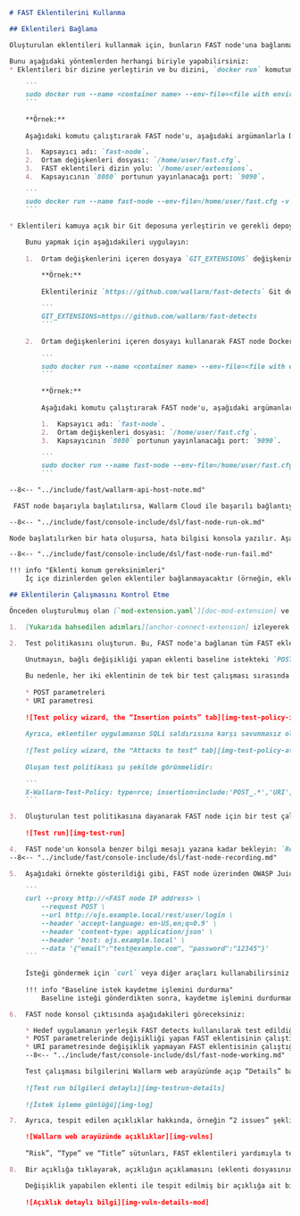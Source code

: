 ```markdown
# FAST Eklentilerini Kullanma

## Eklentileri Bağlama

Oluşturulan eklentileri kullanmak için, bunların FAST node'una bağlanması gerekmektedir.

Bunu aşağıdaki yöntemlerden herhangi biriyle yapabilirsiniz:
* Eklentileri bir dizine yerleştirin ve bu dizini, `docker run` komutunun `-v` seçeneğini kullanarak FAST node Docker kapsayıcısına monte edin.
    
    ```
    sudo docker run --name <container name> --env-file=<file with environment variables> -v <directory with extensions>:/opt/custom_extensions -p <target port>:8080 wallarm/fast
    ```
    
    **Örnek:**
    
    Aşağıdaki komutu çalıştırarak FAST node'u, aşağıdaki argümanlarla Docker kapsayıcısında başlatın:

    1.  Kapsayıcı adı: `fast-node`.
    2.  Ortam değişkenleri dosyası: `/home/user/fast.cfg`.
    3.  FAST eklentileri dizin yolu: `/home/user/extensions`.
    4.  Kapsayıcının `8080` portunun yayınlanacağı port: `9090`.

    ```
    sudo docker run --name fast-node --env-file=/home/user/fast.cfg -v /home/user/extensions:/opt/custom_extensions -p 9090:8080 wallarm/fast
    ```

* Eklentileri kamuya açık bir Git deposuna yerleştirin ve gerekli depoya işaret eden ortam değişkenini FAST node Docker kapsayıcısında tanımlayın.
    
    Bunu yapmak için aşağıdakileri uygulayın:
    
    1.  Ortam değişkenlerini içeren dosyaya `GIT_EXTENSIONS` değişkenini ekleyin.

        **Örnek:**
        
        Eklentileriniz `https://github.com/wallarm/fast-detects` Git deposunda yer alıyorsa, aşağıdaki ortam değişkenini tanımlayın:
        
        ```
        GIT_EXTENSIONS=https://github.com/wallarm/fast-detects
        ```  
    
    2.  Ortam değişkenlerini içeren dosyayı kullanarak FAST node Docker kapsayıcısını aşağıdaki gibi çalıştırın:
        
        ```
        sudo docker run --name <container name> --env-file=<file with environment variables> -p <target port>:8080 wallarm/fast
        ```
        
        **Örnek:**
        
        Aşağıdaki komutu çalıştırarak FAST node'u, aşağıdaki argümanlarla Docker kapsayıcısında başlatın:

        1.  Kapsayıcı adı: `fast-node`.
        2.  Ortam değişkenleri dosyası: `/home/user/fast.cfg`.
        3.  Kapsayıcının `8080` portunun yayınlanacağı port: `9090`.
        
        ```
        sudo docker run --name fast-node --env-file=/home/user/fast.cfg -p 9090:8080 wallarm/fast
        ```

--8<-- "../include/fast/wallarm-api-host-note.md"

 FAST node başarıyla başlatılırsa, Wallarm Cloud ile başarılı bağlantıyı ve yüklenen eklenti sayısını bildiren aşağıdaki çıktı konsola yazılır:

--8<-- "../include/fast/console-include/dsl/fast-node-run-ok.md"

Node başlatılırken bir hata oluşursa, hata bilgisi konsola yazılır. Aşağıdaki örnekte gösterildiği gibi, eklenti sözdizimi hatası mesajı görüntülenir:

--8<-- "../include/fast/console-include/dsl/fast-node-run-fail.md"

!!! info "Eklenti konum gereksinimleri"
    İç içe dizinlerden gelen eklentiler bağlanmayacaktır (örneğin, eklenti `extensions/level-2/` dizinine yerleştirilmişse). Bağlantı yöntemine bağlı olarak, eklentiler FAST node Docker kapsayıcısına monte edilen dizinin kök dizinine veya Git deposunun kök dizinine yerleştirilmelidir.

## Eklentilerin Çalışmasını Kontrol Etme

Önceden oluşturulmuş olan [`mod-extension.yaml`][doc-mod-extension] ve [`non-mod-extension.yaml`][doc-non-mod-extension] eklentilerinin çalışmasını kontrol etmek için aşağıdaki adımları uygulayın:

1.  [Yukarıda bahsedilen adımları][anchor-connect-extension] izleyerek eklentileri FAST node'a bağlayın.

2.  Test politikasını oluşturun. Bu, FAST node'a bağlanan tüm FAST eklentileri tarafından kullanılacaktır. Test politikalarının nasıl çalıştığına dair detaylı bilgi [burada][doc-testpolicy] yer almaktadır.

    Unutmayın, bağlı değişikliği yapan eklenti baseline istekteki `POST_JSON_DOC_HASH_email_value` noktasını değiştirirken, değişiklik yapmayan eklenti `URI` noktasıyla çalışabilmek için izin gerektirir.
    
    Bu nedenle, her iki eklentinin de tek bir test çalışması sırasında yürütülebilmesi için, test politikasının aşağıdakilerle çalışmaya izin vermesi gerekir:
    
    * POST parametreleri
    * URI parametresi
    
    ![Test policy wizard, the “Insertion points” tab][img-test-policy-insertion-points]
    
    Ayrıca, eklentiler uygulamanın SQLi saldırısına karşı savunmasız olup olmadığını kontrol eder; bu nedenle Wallarm FAST detects (örneğin, RCE) ile uygulamayı diğer açıklıklara karşı kontrol etmek uygun olabilir. Bu, oluşturulan eklentiler yerine yerleşik FAST detects ile SQLi açığının tespit edildiğini doğrulamanıza yardımcı olacaktır. 
    
    ![Test policy wizard, the “Attacks to test” tab][img-test-policy-attacks]
    
    Oluşan test politikası şu şekilde görünmelidir:
    
    ```
    X-Wallarm-Test-Policy: type=rce; insertion=include:'POST_.*','URI';
    ```

3.  Oluşturulan test politikasına dayanarak FAST node için bir test çalışması oluşturun.
    
    ![Test run][img-test-run]

4.  FAST node'un konsola benzer bilgi mesajı yazana kadar bekleyin: `Recording baselines for TestRun#`. Bu, FAST node'un baseline isteklerini kaydetmeye hazır olduğunu gösterir.<br>
--8<-- "../include/fast/console-include/dsl/fast-node-recording.md"

5.  Aşağıdaki örnekte gösterildiği gibi, FAST node üzerinden OWASP Juice Shop giriş sayfasına rastgele parametrelerle bir POST isteği oluşturup gönderin:
    
    ```
    curl --proxy http://<FAST node IP address> \
        --request POST \
        --url http://ojs.example.local/rest/user/login \
        --header 'accept-language: en-US,en;q=0.9' \
        --header 'content-type: application/json' \
        --header 'host: ojs.example.local' \
        --data '{"email":"test@example.com", "password":"12345"}'
    ```
    
    İsteği göndermek için `curl` veya diğer araçları kullanabilirsiniz.
    
    !!! info "Baseline istek kaydetme işlemini durdurma"
        Baseline isteği gönderdikten sonra, kaydetme işlemini durdurmanız önerilir. Bu prosedür [burada][link-stop-recording] açıklanmaktadır.

6.  FAST node konsol çıktısında aşağıdakileri göreceksiniz:  

    * Hedef uygulamanın yerleşik FAST detects kullanılarak test edildiği,
    * POST parametrelerinde değişikliği yapan FAST eklentisinin çalıştığı, ve
    * URI parametresinde değişiklik yapmayan FAST eklentisinin çalıştığı.
    --8<-- "../include/fast/console-include/dsl/fast-node-working.md"

    Test çalışması bilgilerini Wallarm web arayüzünde açıp “Details” bağlantısına tıklayarak isteğin işlenme günlüğünü de görebilirsiniz.
    
    ![Test run bilgileri detaylı][img-testrun-details]
    
    ![İstek işleme günlüğü][img-log]

7.  Ayrıca, tespit edilen açıklıklar hakkında, örneğin “2 issues” şeklinde gösterilen tespit edilen olay sayısını içeren bağlantıya tıklayarak bilgi alabilirsiniz. “Vulnerabilities” sayfası açılacaktır.

    ![Wallarm web arayüzünde açıklıklar][img-vulns]
    
    “Risk”, “Type” ve “Title” sütunları, FAST eklentileri yardımıyla tespit edilen açıklıklar için eklentilerin `meta-info` bölümünde belirtilen değerleri içerecektir.

8.  Bir açıklığa tıklayarak, açıklığın açıklamasını (eklenti dosyasının `meta-info` bölümünden) ve açıklığı tetikleyen isteğe ait örneği içeren detaylı bilgileri görüntüleyebilirsiniz.

    Değişiklik yapabilen eklenti ile tespit edilmiş bir açıklığa ait bilgi örneği:
    
    ![Açıklık detaylı bilgi][img-vuln-details-mod]
```